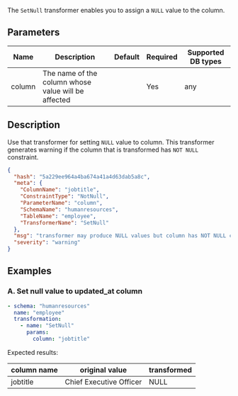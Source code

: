 The `SetNull` transformer enables you to assign a `NULL` value to the column.

## Parameters

| Name   | Description                                         | Default | Required | Supported DB types |
|--------|-----------------------------------------------------|---------|----------|--------------------|
| column | The name of the column whose value will be affected |         | Yes      | any                |

## Description

Use that transformer for setting `NULL` value to column. This transformer generates warning if the column that is
transformed has `NOT NULL` constraint.

```json title="NULL constraint violation warning"
{
  "hash": "5a229ee964a4ba674a41a4d63dab5a8c",
  "meta": {
    "ColumnName": "jobtitle",
    "ConstraintType": "NotNull",
    "ParameterName": "column",
    "SchemaName": "humanresources",
    "TableName": "employee",
    "TransformerName": "SetNull"
  },
  "msg": "transformer may produce NULL values but column has NOT NULL constraint",
  "severity": "warning"
}
```

## Examples

### A. Set null value to updated_at column

``` yaml title="SetNull transformer example"
- schema: "humanresources"
  name: "employee"
  transformation:
    - name: "SetNull"
      params:
        column: "jobtitle"
```

Expected results:

| column name | original value          | transformed |
|-------------|-------------------------|-------------|
| jobtitle    | Chief Executive Officer | NULL        |
